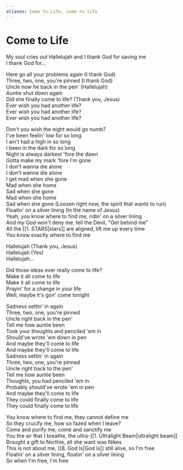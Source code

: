 ```yaml
---
aliases: Come to Life, come to life
---
```


# Come to Life

My soul cries out Hallelujah and I thank God for saving me  
I thank God for…  

Here go all your problems again (I thank God)  
Three, two, one, you're pinned (I thank God)  
Uncle now he back in the pen' (Hallelujah)  
Auntie shut down again  
Did she finally come to life? (Thank you, Jesus)  
Ever wish you had another life?  
Ever wish you had another life?  
Ever wish you had another life?  

Don't you wish the night would go numb?  
I've been feelin' low for so long  
I ain't had a high in so long  
I been in the dark for so long  
Night is always darkest 'fore the dawn  
Gotta make my mark 'fore I'm gone  
I don't wanna die alone  
I don't wanna die alone  
I get mad when she gone  
Mad when she home  
Sad when she gone  
Mad when she home  
Sad when she gone (Loosen right now, the spirit that wants to run)  
Floatin' on a silver lining (In the name of Jesus)  
Yeah, you know where to find me, ridin' on a silver lining  
And my God won't deny me, tell the Devil, "Get behind me"  
All the [[1. STARS|stars]] are aligned, lift me up every time  
You know exactly where to find me  

Hallelujah (Thank you, Jesus)  
Hallelujah (Yes)  
Hallelujah…  

Did those ideas ever really come to life?  
Make it all come to life  
Make it all come to life  
Prayin' for a change in your life  
Well, maybe it's gon' come tonight  

Sadness settin' in again  
Three, two, one, you're pinned  
Uncle right back in the pen'  
Tell me how auntie been  
Took your thoughts and penciled 'em in  
Should've wrote 'em down in pen  
And maybe they'll come to life  
And maybe they'll come to life  
Sadness settin' in again  
Three, two, one, you're pinned  
Uncle right back to the pen'  
Tell me how auntie been  
Thoughts, you had penciled 'em in  
Probably should've wrote 'em in pen  
And maybe they'll come to life  
They could finally come to life  
They could finally come to life  

You know where to find me, they cannot define me  
So they crucify me, how so fazed when I leave?  
Come and purify me, come and sanctify me  
You the air that I breathe, the ultra-[[1. Ultralight Beam|ultralight beam]]  
Brought a gift to Northie, all she want was Nikes  
This is not about me, [[8. God Is|God is]] still alive, so I'm free  
Floatin' on a silver lining, floatin' on a silver lining  
So when I'm free, I'm free
